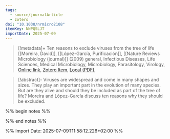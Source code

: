 ```yaml
---
tags:
  - source/journalArticle
  - zotero
doi: "10.1038/nrmicro2108"
itemKey: NNPQSLJT
importDate: 2025-07-09
---
```

>[!metadata]+
> Ten reasons to exclude viruses from the tree of life
> [[Moreira, David]], [[López-García, Purificación]], 
> [[Nature Reviews Microbiology (journal)]] (2009)
> general, Infectious Diseases, Life Sciences, Medical Microbiology, Microbiology, Parasitology, Virology, 
> [Online link](https://www.nature.com/articles/nrmicro2108), [Zotero Item](zotero://select/library/items/NNPQSLJT), [Local (PDF)](file://C:/Users/aburg/Documents/references/zotero/storage/V2L5DI82/Moreira2009_TenReasons.pdf), 

>[!abstract]-
>Viruses are widespread and come in many shapes and sizes. They play an important part in the evolution of many species. But are they alive and should they be included as part of the tree of life? Moreira and López-García discuss ten reasons why they should be excluded.

%% begin notes %%

%% end notes %%

%% Import Date: 2025-07-09T11:58:12.226+02:00 %%
